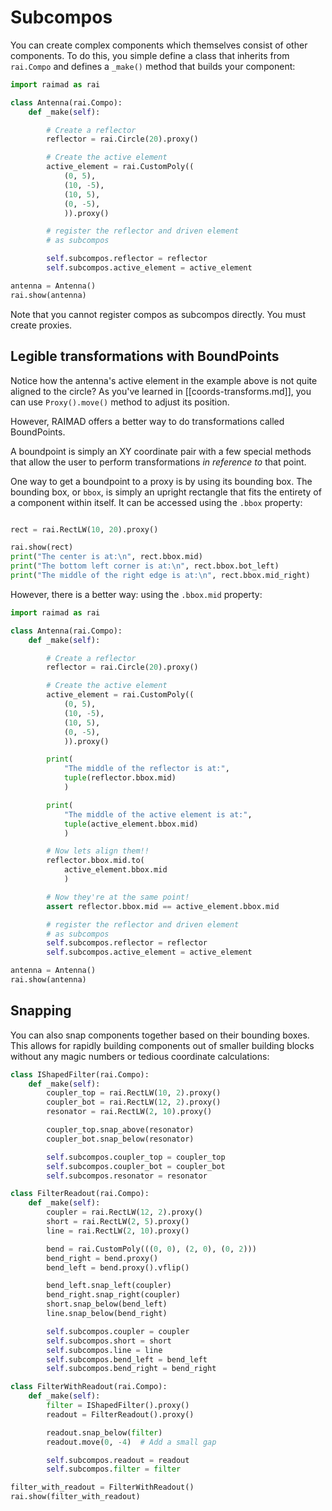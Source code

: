 # Subcompos

You can create complex components which themselves consist of other components.
To do this, you simple define a class that inherits from `rai.Compo`
and defines a `_make()` method that builds your component:

```python exec
import raimad as rai

class Antenna(rai.Compo):
    def _make(self):

        # Create a reflector
        reflector = rai.Circle(20).proxy()

        # Create the active element
        active_element = rai.CustomPoly((
            (0, 5),
            (10, -5),
            (10, 5),
            (0, -5),
            )).proxy()

        # register the reflector and driven element
        # as subcompos

        self.subcompos.reflector = reflector
        self.subcompos.active_element = active_element

antenna = Antenna()
rai.show(antenna)
```

Note that you cannot register compos as subcompos directly.
You must create proxies.

## Legible transformations with BoundPoints

<!-- TODO dont-autocrop method -->

Notice how the antenna's active element in the example above
is not quite aligned to the circle?
As you've learned in [[coords-transforms.md]],
you can use `Proxy().move()` method to adjust its position.

However, RAIMAD offers a better way to do transformations
called BoundPoints.

A boundpoint is simply an XY coordinate pair
with a few special methods that allow the user to perform
transformations *in reference to* that point.

One way to get a boundpoint to a proxy is by using its
bounding box.
The bounding box, or `bbox`,
is simply an upright rectangle that fits the entirety of a
component within itself.
It can be accessed using the `.bbox` property:


```python exec

rect = rai.RectLW(10, 20).proxy()

rai.show(rect)
print("The center is at:\n", rect.bbox.mid)
print("The bottom left corner is at:\n", rect.bbox.bot_left)
print("The middle of the right edge is at:\n", rect.bbox.mid_right)
```

However, there is a better way: using the `.bbox.mid` property:

```python exec
import raimad as rai

class Antenna(rai.Compo):
    def _make(self):

        # Create a reflector
        reflector = rai.Circle(20).proxy()

        # Create the active element
        active_element = rai.CustomPoly((
            (0, 5),
            (10, -5),
            (10, 5),
            (0, -5),
            )).proxy()

        print(
            "The middle of the reflector is at:",
            tuple(reflector.bbox.mid)
            )

        print(
            "The middle of the active element is at:",
            tuple(active_element.bbox.mid)
            )

        # Now lets align them!!
        reflector.bbox.mid.to(
            active_element.bbox.mid
            )

        # Now they're at the same point!
        assert reflector.bbox.mid == active_element.bbox.mid

        # register the reflector and driven element
        # as subcompos
        self.subcompos.reflector = reflector
        self.subcompos.active_element = active_element

antenna = Antenna()
rai.show(antenna)
```

## Snapping

You can also snap components together based on their
bounding boxes.
This allows for rapidly building components
out of smaller building blocks without
any magic numbers or tedious coordinate calculations:

```python exec
class IShapedFilter(rai.Compo):
    def _make(self):
        coupler_top = rai.RectLW(10, 2).proxy()
        coupler_bot = rai.RectLW(12, 2).proxy()
        resonator = rai.RectLW(2, 10).proxy()

        coupler_top.snap_above(resonator)
        coupler_bot.snap_below(resonator)

        self.subcompos.coupler_top = coupler_top
        self.subcompos.coupler_bot = coupler_bot
        self.subcompos.resonator = resonator

class FilterReadout(rai.Compo):
    def _make(self):
        coupler = rai.RectLW(12, 2).proxy()
        short = rai.RectLW(2, 5).proxy()
        line = rai.RectLW(2, 10).proxy()

        bend = rai.CustomPoly(((0, 0), (2, 0), (0, 2)))
        bend_right = bend.proxy()
        bend_left = bend.proxy().vflip()

        bend_left.snap_left(coupler)
        bend_right.snap_right(coupler)
        short.snap_below(bend_left)
        line.snap_below(bend_right)

        self.subcompos.coupler = coupler
        self.subcompos.short = short
        self.subcompos.line = line
        self.subcompos.bend_left = bend_left
        self.subcompos.bend_right = bend_right

class FilterWithReadout(rai.Compo):
    def _make(self):
        filter = IShapedFilter().proxy()
        readout = FilterReadout().proxy()

        readout.snap_below(filter)
        readout.move(0, -4)  # Add a small gap

        self.subcompos.readout = readout
        self.subcompos.filter = filter

filter_with_readout = FilterWithReadout()
rai.show(filter_with_readout)
```

<!-- TODO emptybboxerror ask if you forgot to register subcompos? -->

<!-- TODO rotating and scaling around points -->

